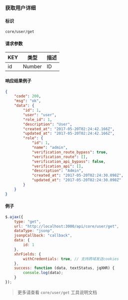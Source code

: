 
### 获取用户详细

#### 标识

`core/user/get`

#### 请求参数

| KEY | 类型   | 描述 |
| --- | ------ | ---- |
| id  | Number | ID   |

#### 响应结果例子

```json
{
	"code": 200,
	"msg": "ok",
	"data": {
		"id": 1,
		"user": "user",
		"role_id": 1,
		"description": "User",
		"created_at": "2017-05-20T02:24:42.166Z",
		"updated_at": "2017-05-20T02:24:42.166Z",
		"role": {
			"id": 1,
			"name": "admin",
			"verification_route_bypass": true,
			"verification_route": [],
			"verification_api_bypass": false,
			"verification_api": [],
			"description": "Admin",
			"created_at": "2017-05-20T02:24:30.098Z",
			"updated_at": "2017-05-20T02:24:30.098Z"
		}
	}
}
```

#### 例子

```javascript
$.ajax({
	type: "get",
	url: "http://localhost:3000/api/core/user/get",
	dataType: "jsonp",
	jsonpCallback: "callback",
	data: {
		id: 1
	},
	xhrFields: {
		withCredentials: true, // 支持跨域发送cookies
	},
	success: function (data, textStatus, jqXHR) {
		console.log(data);
	}
});
```

> 更多请查看 `core/user/get` 工具说明文档